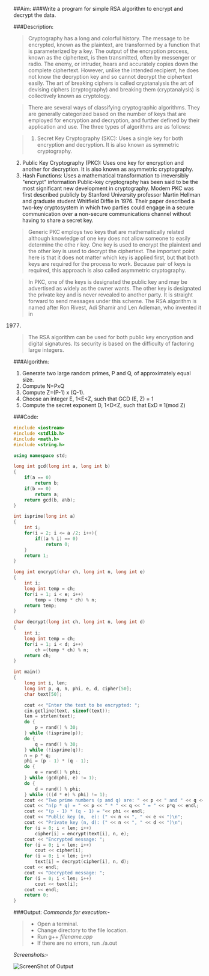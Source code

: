##Aim:
###Write a program for simple RSA algorithm to encrypt and decrypt the data. 

###Description:

> Cryptography has a long and colorful history. The message to be encrypted, known as the plaintext, are transformed by a function that is parameterized by a key. The output of the encryption process, known as the ciphertext, is then transmitted, often by messenger or radio. The enemy, or intruder, hears and accurately copies down the complete ciphertext. However, unlike the intended recipient, he does not know the decryption key and so cannot decrypt the ciphertext easily. The art
of breaking ciphers is called cryptanalysis the art of devising ciphers (cryptography) and breaking them (cryptanalysis) is collectively known as cryptology.

> There are several ways of classifying cryptographic
algorithms. They are generally categorized based on the number of keys that are employed for encryption and decryption, and further defined
by their application and use. The three types of algorithms are as follows:

> 1. Secret Key Cryptography (SKC): Uses a single key for both encryption and decryption. It is also known as symmetric cryptography.
2. Public Key Cryptography (PKC): Uses one key for encryption and another for decryption. It is also known as asymmetric cryptography.
3. Hash Functions: Uses a mathematical transformation to irreversibly "encrypt" information Public-key cryptography has been said to be the most significant new development in cryptography. Modern PKC was first described publicly by Stanford University professor Martin Hellman and graduate student Whitfield Diffie in 1976. Their paper described a two-key cryptosystem in which two parties could engage in a secure communication over a non-secure communications channel without having to share a secret key.

> Generic PKC employs two keys that are mathematically related although knowledge of one key does not allow someone to easily determine the othe
r key. One key is used to encrypt the plaintext and the other key is used to decrypt the ciphertext. The important point here is that it does not matter which key is applied first, but that both keys are required for the process to work. Because pair of keys is required, this approach is also called asymmetric cryptography.

> In PKC, one of the keys is designated the public key and may be advertised as widely as the owner wants. The other key is designated the private key and is never revealed to another party. It is straight forward to send messages under this scheme. The RSA algorithm is named after Ron Rivest, Adi Shamir and Len Adleman, who invented it in
1977.

> The RSA algorithm can be used for both public key encryption and digital signatures. Its security is based on the difficulty of factoring large integers.

###Algorithm:
1. Generate two large random primes, P and Q, of approximately equal size.
2. Compute N=PxQ
3. Compute Z=(P-1) x (Q-1).
4. Choose an integer E, 1<E<Z, such that GCD (E, Z) = 1
5. Compute the secret exponent D, 1<D<Z, such that ExD ≡ 1(mod Z) 

###Code:
```cpp
#include <iostream>
#include <stdlib.h>
#include <math.h>
#include <string.h>

using namespace std;

long int gcd(long int a, long int b)
{
	if(a == 0)
		return b;
	if(b == 0)
		return a;
	return gcd(b, a%b);
}

int isprime(long int a)
{
	int i;
	for(i = 2; i <= a /2; i++){
		if((a % i) == 0)
			return 0;
	}
	return 1;
}

long int encrypt(char ch, long int n, long int e)
{
	int i;
	long int temp = ch;
	for(i = 1; i < e; i++)
		temp = (temp * ch) % n;
	return temp;
}

char decrypt(long int ch, long int n, long int d)
{
	int i;
	long int temp = ch;
	for(i = 1; i < d; i++)
		ch =(temp * ch) % n;
	return ch;
}

int main()
{
	long int i, len;
	long int p, q, n, phi, e, d, cipher[50];
	char text[50];

	cout << "Enter the text to be encrypted: ";
	cin.getline(text, sizeof(text));
	len = strlen(text);
	do {
		p = rand() % 30;
	} while (!isprime(p));
	do {
		q = rand() % 30;
	} while (!isprime(q));
	n = p * q;
	phi = (p - 1) * (q - 1);
	do {
		e = rand() % phi;
	} while (gcd(phi, e) != 1);
	do {
		d = rand() % phi;
	} while (((d * e) % phi) != 1);
	cout << "Two prime numbers (p and q) are: " << p << " and " << q << endl;
	cout << "n(p * q) = " << p << " * " << q << " = " << p*q << endl;
	cout << "(p - 1) * (q - 1) = "<< phi << endl;
	cout << "Public key (n,  e): (" << n << ", " << e << ")\n";
	cout << "Private key (n, d): (" << n << ", " << d << ")\n";
	for (i = 0; i < len; i++)
		cipher[i] = encrypt(text[i], n, e);
	cout << "Encrypted message: ";
	for (i = 0; i < len; i++)
		cout << cipher[i];
	for (i = 0; i < len; i++)
		text[i] = decrypt(cipher[i], n, d);
	cout << endl;
	cout << "Decrypted message: ";
	for (i = 0; i < len; i++)
		cout << text[i];
	cout << endl;
	return 0;
}
```
###Output:
*Commands for execution:-*

> * Open a terminal.
> * Change directory to the file location.
> * Run g++ *filename.cpp* 
> * If there are no errors, run ./a.out

*Screenshots:-*

![ScreenShot of Output](rsa.png)

